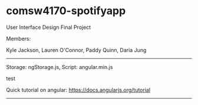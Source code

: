 # comsw4170-spotifyapp
User Interface Design Final Project

Members:

Kyle Jackson, Lauren O'Connor, Paddy Quinn, Daria Jung

*******************************************************************************
Storage: ngStorage.js, Script: angular.min.js

test

Quick tutorial on angular: https://docs.angularjs.org/tutorial
*******************************************************************************
